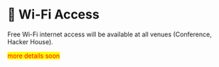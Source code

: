# 📶 Wi-Fi Access

Free Wi-Fi internet access will be available at all venues (Conference, Hacker House).

<mark style="color:red;">more details soon</mark>

##

